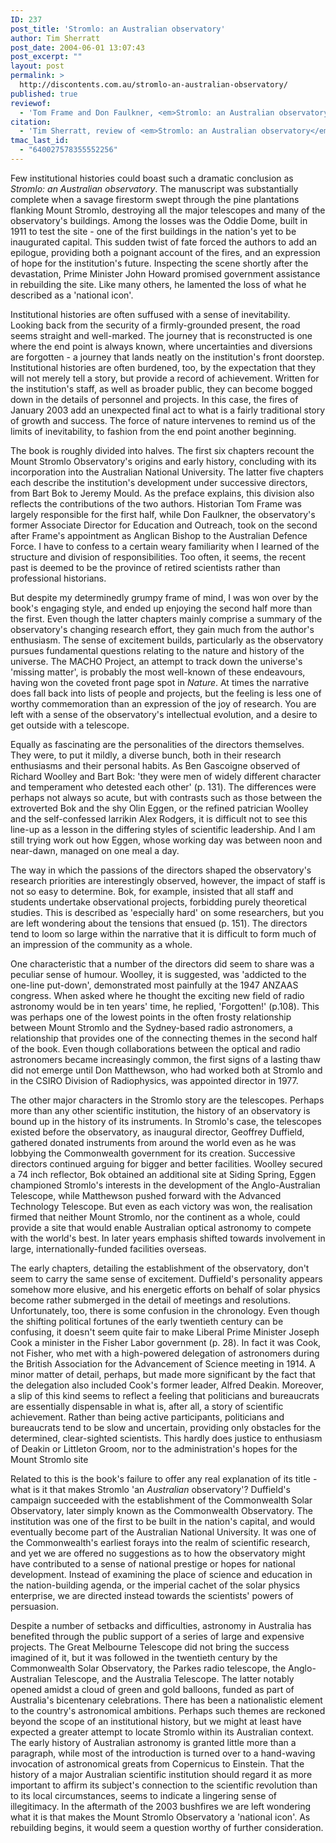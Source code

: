 ```yaml
---
ID: 237
post_title: 'Stromlo: an Australian observatory'
author: Tim Sherratt
post_date: 2004-06-01 13:07:43
post_excerpt: ""
layout: post
permalink: >
  http://discontents.com.au/stromlo-an-australian-observatory/
published: true
reviewof:
  - 'Tom Frame and Don Faulkner, <em>Stromlo: an Australian observatory</em>, Sydney: Allen & Unwin, 2003. xix + 363pp., illus. ISBN 1 86508 659 2.'
citation:
  - 'Tim Sherratt, review of <em>Stromlo: an Australian observatory</em>, in <em>Historical Records of Australian Science</em>, vol. 15, no. 1, June 2004.'
tmac_last_id:
  - "640027578355552256"
---
```

Few institutional histories could boast such a dramatic conclusion as <em>Stromlo: an Australian observatory</em>. The manuscript was substantially complete when a savage firestorm swept through the pine plantations flanking Mount Stromlo, destroying all the major telescopes and many of the observatory's buildings. Among the losses was the Oddie Dome, built in 1911 to test the site - one of the first buildings in the nation's yet to be inaugurated capital. This sudden twist of fate forced the authors to add an epilogue, providing both a poignant account of the fires, and an expression of hope for the institution's future. Inspecting the scene shortly after the devastation, Prime Minister John Howard promised government assistance in rebuilding the site. Like many others, he lamented the loss of what he described as a 'national icon'.<!--more-->

Institutional histories are often suffused with a sense of inevitability. Looking back from the security of a firmly-grounded present, the road seems straight and well-marked. The journey that is reconstructed is one where the end point is always known, where uncertainties and diversions are forgotten - a journey that lands neatly on the institution's front doorstep. Institutional histories are often burdened, too, by the expectation that they will not merely tell a story, but provide a record of achievement. Written for the institution's staff, as well as broader public, they can become bogged down in the details of personnel and projects. In this case, the fires of January 2003 add an unexpected final act to what is a fairly traditional story of growth and success. The force of nature intervenes to remind us of the limits of inevitability, to fashion from the end point another beginning.

The book is roughly divided into halves. The first six chapters recount the Mount Stromlo Observatory's origins and early history, concluding with its incorporation into the Australian National University. The latter five chapters each describe the institution's development under successive directors, from Bart Bok to Jeremy Mould. As the preface explains, this division also reflects the contributions of the two authors. Historian Tom Frame was largely responsible for the first half, while Don Faulkner, the observatory's former Associate Director for Education and Outreach, took on the second after Frame's appointment as Anglican Bishop to the Australian Defence Force. I have to confess to a certain weary familiarity when I learned of the structure and division of responsibilities. Too often, it seems, the recent past is deemed to be the province of retired scientists rather than professional historians.

But despite my determinedly grumpy frame of mind, I was won over by the book's engaging style, and ended up enjoying the second half more than the first. Even though the latter chapters mainly comprise a summary of the observatory's changing research effort, they gain much from the author's enthusiasm. The sense of excitement builds, particularly as the observatory pursues fundamental questions relating to the nature and history of the universe. The MACHO Project, an attempt to track down the universe's 'missing matter', is probably the most well-known of these endeavours, having won the coveted front page spot in <em>Nature</em>. At times the narrative does fall back into lists of people and projects, but the feeling is less one of worthy commemoration than an expression of the joy of research. You are left with a sense of the observatory's intellectual evolution, and a desire to get outside with a telescope.

Equally as fascinating are the personalities of the directors themselves. They were, to put it mildly, a diverse bunch, both in their research enthusiasms and their personal habits. As Ben Gascoigne observed of Richard Woolley and Bart Bok: 'they were men of widely different character and temperament who detested each other' (p. 131). The differences were perhaps not always so acute, but with contrasts such as those between the extroverted Bok and the shy Olin Eggen, or the refined patrician Woolley and the self-confessed larrikin Alex Rodgers, it is difficult not to see this line-up as a lesson in the differing styles of scientific leadership. And I am still trying work out how Eggen, whose working day was between noon and near-dawn, managed on one meal a day.

The way in which the passions of the directors shaped the observatory's research priorities are interestingly observed, however, the impact of staff is not so easy to determine. Bok, for example, insisted that all staff and students undertake observational projects, forbidding purely theoretical studies. This is described as 'especially hard' on some researchers, but you are left wondering about the tensions that ensued (p. 151). The directors tend to loom so large within the narrative that it is difficult to form much of an impression of the community as a whole.

One characteristic that a number of the directors did seem to share was a peculiar sense of humour. Woolley, it is suggested, was 'addicted to the one-line put-down', demonstrated most painfully at the 1947 ANZAAS congress. When asked where he thought the exciting new field of radio astronomy would be in ten years' time, he replied, 'Forgotten!' (p.108). This was perhaps one of the lowest points in the often frosty relationship between Mount Stromlo and the Sydney-based radio astronomers, a relationship that provides one of the connecting themes in the second half of the book. Even though collaborations between the optical and radio astronomers became increasingly common, the first signs of a lasting thaw did not emerge until Don Matthewson, who had worked both at Stromlo and in the CSIRO Division of Radiophysics, was appointed director in 1977.

The other major characters in the Stromlo story are the telescopes. Perhaps more than any other scientific institution, the history of an observatory is bound up in the history of its instruments. In Stromlo's case, the telescopes existed before the observatory, as inaugural director, Geoffrey Duffield, gathered donated instruments from around the world even as he was lobbying the Commonwealth government for its creation. Successive directors continued arguing for bigger and better facilities. Woolley secured a 74 inch reflector, Bok obtained an additional site at Siding Spring, Eggen championed Stromlo's interests in the development of the Anglo-Australian Telescope, while Matthewson pushed forward with the Advanced Technology Telescope. But even as each victory was won, the realisation firmed that neither Mount Stromlo, nor the continent as a whole, could provide a site that would enable Australian optical astronomy to compete with the world's best. In later years emphasis shifted towards involvement in large, internationally-funded facilities overseas.

The early chapters, detailing the establishment of the observatory, don't seem to carry the same sense of excitement. Duffield's personality appears somehow more elusive, and his energetic efforts on behalf of solar physics become rather submerged in the detail of meetings and resolutions. Unfortunately, too, there is some confusion in the chronology. Even though the shifting political fortunes of the early twentieth century can be confusing, it doesn't seem quite fair to make Liberal Prime Minister Joseph Cook a minister in the Fisher Labor government (p. 28). In fact it was Cook, not Fisher, who met with a high-powered delegation of astronomers during the British Association for the Advancement of Science meeting in 1914. A minor matter of detail, perhaps, but made more significant by the fact that the delegation also included Cook's former leader, Alfred Deakin. Moreover, a slip of this kind seems to reflect a feeling that politicians and bureaucrats are essentially dispensable in what is, after all, a story of scientific achievement. Rather than being active participants, politicians and bureaucrats tend to be slow and uncertain, providing only obstacles for the determined, clear-sighted scientists. This hardly does justice to enthusiasm of Deakin or Littleton Groom, nor to the administration's hopes for the Mount Stromlo site

Related to this is the book's failure to offer any real explanation of its title - what is it that makes Stromlo 'an <em>Australian</em> observatory'? Duffield's campaign succeeded with the establishment of the Commonwealth Solar Observatory, later simply known as the Commonwealth Observatory. The institution was one of the first to be built in the nation's capital, and would eventually become part of the Australian National University. It was one of the Commonwealth's earliest forays into the realm of scientific research, and yet we are offered no suggestions as to how the observatory might have contributed to a sense of national prestige or hopes for national development. Instead of examining the place of science and education in the nation-building agenda, or the imperial cachet of the solar physics enterprise, we are directed instead towards the scientists' powers of persuasion.

Despite a number of setbacks and difficulties, astronomy in Australia has benefited through the public support of a series of large and expensive projects. The Great Melbourne Telescope did not bring the success imagined of it, but it was followed in the twentieth century by the Commonwealth Solar Observatory, the Parkes radio telescope, the Anglo-Australian Telescope, and the Australia Telescope. The latter notably opened amidst a cloud of green and gold balloons, funded as part of Australia's bicentenary celebrations. There has been a nationalistic element to the country's astronomical ambitions. Perhaps such themes are reckoned beyond the scope of an institutional history, but we might at least have expected a greater attempt to locate Stromlo within its Australian context. The early history of Australian astronomy is granted little more than a paragraph, while most of the introduction is turned over to a hand-waving invocation of astronomical greats from Copernicus to Einstein. That the history of a major Australian scientific institution should regard it as more important to affirm its subject's connection to the scientific revolution than to its local circumstances, seems to indicate a lingering sense of illegitimacy. In the aftermath of the 2003 bushfires we are left wondering what it is that makes the Mount Stromlo Observatory a 'national icon'. As rebuilding begins, it would seem a question worthy of further consideration.